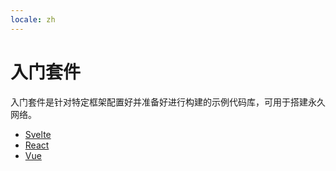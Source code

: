 ```yaml
---
locale: zh
---
```

# 入门套件

入门套件是针对特定框架配置好并准备好进行构建的示例代码库，可用于搭建永久网络。

- [Svelte](./svelte/index.md)
- [React](./react/index.md)
- [Vue](./vue/index.md)